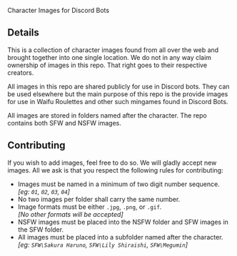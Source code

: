 
Character Images for Discord Bots

## Details

This is a collection of character images found from all over the web and brought together into one single location. We do not in any way claim ownership of images in this repo. That right goes to their respective creators.

All images in this repo are shared publicly for use in Discord bots. They can be used elsewhere but the main purpose of this repo is the provide images for use in Waifu Roulettes and other such mingames found in Discord Bots.

All images are stored in folders named after the character. The repo contains both SFW and NSFW images.

## Contributing

If you wish to add images, feel free to do so. We will gladly accept new images. All we ask is that you respect the following rules for contributing:

 - Images must be named in a minimum of two digit number sequence.<br />
 *[eg: `01`, `02`, `03`, `04`]*
 - No two images per folder shall carry the same number.
 - Image formats must be either `.jpg`, `.png`, or `.gif`.<br />
 *[No other formats will be accepted]*
 - NSFW images must be placed into the NSFW folder and SFW images in the SFW folder.
 - All images must be placed into a subfolder named after the character.<br />
 *[eg: `SFW\Sakura Haruno`, `SFW\Lily Shiraishi`, `SFW\Megumin`]*